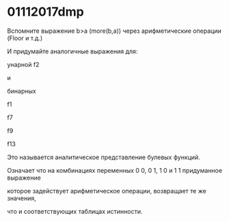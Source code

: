 # 01112017dmp

Вспомните выражение b>a (more(b,a)) через арифметические операции (Floor и т.д.)

И придумайте аналогичные выражения для:

унарной f2

и 

бинарных

f1

f7

f9

f13

Это называется аналитическое представление булевых функций.

Означает что на комбинациях переменных 0 0, 0 1, 1 0 и 1 1 придуманное выражение

которое задействует арифметическое операции, возвращает те же значения,

что и соответствующих таблицах истинности.

